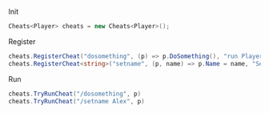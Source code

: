 Init
```c#
Cheats<Player> cheats = new Cheats<Player>();
```
  
Register
```c#
cheats.RegisterCheat("dosomething", (p) => p.DoSomething(), "run Player.DoSomething()");
cheats.RegisterCheat<string>("setname", (p, name) => p.Name = name, "Set name");
```

Run
```c#
cheats.TryRunCheat("/dosomething", p)
cheats.TryRunCheat("/setname Alex", p)
```
